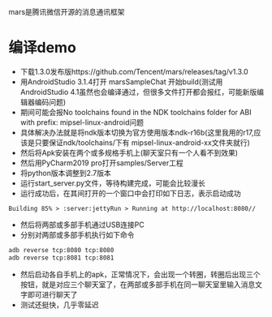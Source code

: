 mars是腾讯微信开源的消息通讯框架
# 编译demo
- 下载1.3.0发布版https://github.com/Tencent/mars/releases/tag/v1.3.0
- 用AndroidStudio 3.1.4打开 marsSampleChat 开始build(测试用AndroidStudio 4.1虽然也会编译通过，但很多文件打开都会报红，可能新版编辑器编码问题)
- 期间可能会报No toolchains found in the NDK toolchains folder for ABI with prefix: mipsel-linux-android问题
- 具体解决办法就是将ndk版本切换为官方使用版本ndk-r16b(这里我用的r17,应该是只要保证ndk/toolchains/下有 mipsel-linux-android-xx文件夹就行)
- 然后将Apk安装在两个或多规格手机上(聊天室只有一个人看不到效果)
- 然后用PyCharm2019 pro打开samples/Server工程
- 将python版本调整到2.7版本
- 运行start_server.py文件，等待构建完成，可能会比较漫长
- 运行成功后，在其间打开的一个窗口中会打印如下日志，表示启动成功
```
Building 85% > :server:jettyRun > Running at http://localhost:8080//
```
- 然后将两部或多部手机通过USB连接PC
- 分别对两部或多部手机执行如下命令
```bat
adb reverse tcp:8080 tcp:8080
adb reverse tcp:8081 tcp:8081
```
- 然后启动各自手机上的apk，正常情况下，会出现一个转圈，转圈后出现三个按钮，就是对应三个聊天室了，在两部或多部手机在同一聊天室里输入消息文字即可进行聊天了
- 测试还挺快，几乎零延迟
